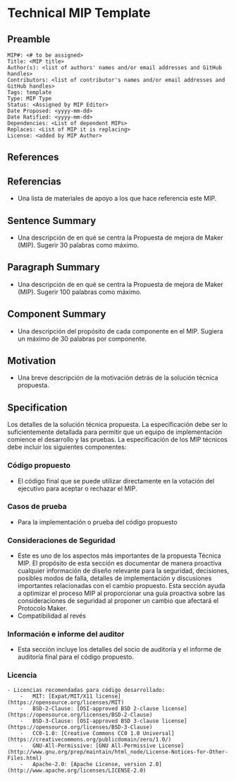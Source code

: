 # Technical MIP Template

## Preamble
```
MIP#: <# to be assigned>
Title: <MIP title>
Author(s): <list of authors' names and/or email addresses and GitHub handles>
Contributors: <list of contributor's names and/or email addresses and GitHub handles>
Tags: template
Type: MIP Type
Status: <Assigned by MIP Editor>
Date Proposed: <yyyy-mm-dd>
Date Ratified: <yyyy-mm-dd>
Dependencies: <List of dependent MIPs>
Replaces: <List of MIP it is replacing>
License: <added by MIP Author>
```
## References

## Referencias

- Una lista de materiales de apoyo a los que hace referencia este MIP.

## Sentence Summary

- Una descripción de en qué se centra la Propuesta de mejora de Maker (MIP). Sugerir 30 palabras como máximo.

## Paragraph Summary

- Una descripción de en qué se centra la Propuesta de mejora de Maker (MIP). Sugerir 100 palabras como máximo.

## Component Summary

- Una descripción del propósito de cada componente en el MIP. Sugiera un máximo de 30 palabras por componente.


## Motivation

- Una breve descripción de la motivación detrás de la solución técnica propuesta.

## Specification

Los detalles de la solución técnica propuesta. La especificación debe ser lo suficientemente detallada para permitir que un equipo de implementación comience el desarrollo y las pruebas. La especificación de los MIP técnicos debe incluir los siguientes componentes:

### Código propuesto
   - El código final que se puede utilizar directamente en la votación del ejecutivo para aceptar o rechazar el MIP.


### Casos de prueba
   - Para la implementación o prueba del código propuesto

### Consideraciones de Seguridad

   - Este es uno de los aspectos más importantes de la propuesta Técnica MIP. El propósito de esta sección es documentar de manera proactiva cualquier información de diseño relevante para la seguridad, decisiones, posibles modos de falla, detalles de implementación y discusiones importantes relacionadas con el cambio propuesto. Esta sección ayuda a optimizar el proceso MIP al proporcionar una guía proactiva sobre las consideraciones de seguridad al proponer un cambio que afectará el Protocolo Maker.
   - Compatibilidad al revés

### Información e informe del auditor

   - Esta sección incluye los detalles del socio de auditoría y el informe de auditoría final para el código propuesto.

### Licencia
    - Licencias recomendadas para código desarrollado:
        -   MIT: [Expat/MIT/X11 license](https://opensource.org/licenses/MIT)
        -   BSD-2-Clause: [OSI-approved BSD 2-clause license](https://opensource.org/licenses/BSD-2-Clause)
        -   BSD-3-Clause: [OSI-approved BSD 3-clause license](https://opensource.org/licenses/BSD-3-Clause)
        -   CC0-1.0: [Creative Commons CC0 1.0 Universal](https://creativecommons.org/publicdomain/zero/1.0/)
        -   GNU-All-Permissive: [GNU All-Permissive License](http://www.gnu.org/prep/maintain/html_node/License-Notices-for-Other-Files.html)
        -   Apache-2.0: [Apache License, version 2.0](http://www.apache.org/licenses/LICENSE-2.0)
    

